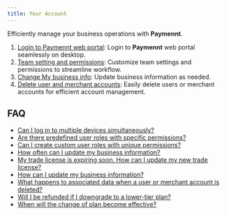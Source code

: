 ```yaml
---
title: Your Account
---
```


Efficiently manage your business operations with **Paymennt**.

1. [<ins>Login to Paymennt web portal</ins>](5-desktop-login.md):
Login to **Paymennt** web portal seamlessly on desktop.
2. [<ins>Team setting and permissions</ins>](3-team-settings/index.md):
Customize team settings and permissions to streamline workflow.
3. [<ins>Change My business info</ins>](2-business-information.md):
Update business information as needed.
4. [<ins>Delete user and merchant accounts</ins>](4-app-and-user-settings/index.md):
Easily delete users or merchant accounts for efficient account management.

## FAQ

* [<ins>Can I log in to multiple devices simultaneously?</ins>](6-faq.md#can-i-log-in-to-multiple-devices-simultaneously)
* [<ins>Are there predefined user roles with specific permissions?</ins>](6-faq.md#are-there-predefined-user-roles-with-specific-permissions)
* [<ins>Can I create custom user roles with unique permissions?</ins>](6-faq.md#can-i-create-custom-user-roles-with-unique-permissions)
* [<ins>How often can I update my business information?</ins>](6-faq.md#how-often-can-i-update-my-business-information)
* [<ins>My trade license is expiring soon. How can I update my new trade license?</ins>](6-faq.md#my-trade-license-is-expiring-soon-how-can-i-update-my-new-trade-license)
* [<ins>How can I update my business information?</ins>](6-faq.md#how-can-i-update-my-business-information)
* [<ins>What happens to associated data when a user or merchant account is deleted?</ins>](6-faq.md#what-happens-to-associated-data-when-a-user-or-merchant-account-is-deleted)
* [<ins>Will I be refunded if I downgrade to a lower-tier plan?</ins>](6-faq.md#will-i-be-refunded-if-i-downgrade-to-a-lower-tier-plan)
* [<ins>When will the change of plan become effective?</ins>](6-faq.md#when-will-the-change-of-plan-become-effective)
